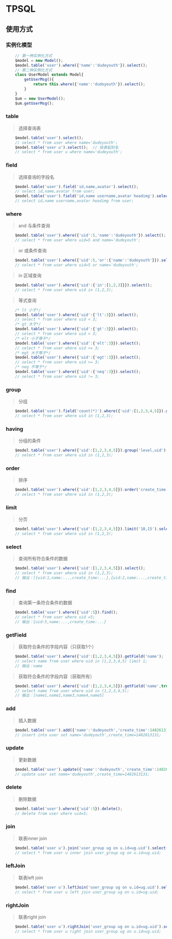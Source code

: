 # TPSQL

## 使用方式

### 实例化模型
>
```javascript
    // 第一种实例化方式
    $model = new Model();
    $model.table('user').where({'name':'dudeyouth'}).select();
    // 第二种实例化方式
    class UserModel extends Model{
        getUserMsg(){
            return this.where({'name':'dudeyouth'}).select();
        }
    }
    $um = new UserModel();
    $um.getUserMsg();
```

### table
> 选择查询表    
```javascript
    $model.table('user').select();
    // select * from user where name='dudeyouth';
    $model.table('user u').select();  // 给表起别名
    // select * from user u where name='dudeyouth';
```

### field
> 选择查询的字段名
```javascript
    $model.table('user').field('id,name,avatar').select();
    // select id,name,avatar from user;
    $model.table('user').field('id,name username,avatar headimg').select();  // 给字段起别名
    // select id,name username,avatar headimg from user;
```

### where
> and 与条件查询
```javascript
    $model.table('user').where({'uid':5,'name':'dudeyouth'}).select();
    // select * from user where uid=5 and name='dudeyouth';
```
> or 或条件查询
```javascript
    $model.table('user').where({'uid':5,'or':{'name':'dudeyouth'}}).select();
    // select * from user where uid=5 or name='dudeyouth';
```
> in 区域查询 
```javascript
    $model.table('user').where({'uid':{'in':[1,2,3]}}).select();
    // select * from user where uid in (1,2,3);
```
> 等式查询
```javascript
    /* lt 小于*/
    $model.table('user').where({'uid':{'lt':3}}).select();
    // select * from user where uid < 3;
    /* gt 大于*/
    $model.table('user').where({'uid':{'gt':3}}).select();
    // select * from user where uid > 3;
    /* elt 小于等于*/
    $model.table('user').where({'uid':{'elt':3}}).select();
    // select * from user where uid <= 3;
    /* egt 大于等于*/
    $model.table('user').where({'uid':{'egt':3}}).select();
    // select * from user where uid >= 3;
    /* neq 不等于*/
    $model.table('user').where({'uid':{'neq':3}}).select();
    // select * from user where uid != 3;
```

### group
> 分组
```javascript
    $model.table('user').field('count(*)').where({'uid':[1,2,3,4,5]}).group('level').select();
    // select * from user where uid in (1,2,3);
```

### having
> 分组的条件
```javascript
    $model.table('user').where({'uid':[1,2,3,4,5]}).group('level,uid').having('count(uid)>2').select();
    // select * from user where uid in (1,2,3);
```

### order
> 排序
```javascript
    $model.table('user').where({'uid':[1,2,3,4,5]}).order('create_time DESC').select();
    // select * from user where uid in (1,2,3);
```

### limit
> 分页
```javascript
    $model.table('user').where({'uid':[1,2,3,4,5]}).limit('10,15').select();
    // select * from user where uid in (1,2,3);
```

### select
> 查询所有符合条件的数据
```javascript
    $model.table('user').where({'uid':[1,2,3,4,5]}).select();
    // select * from user where uid in (1,2,3);
    // 输出：[{uid:1,name:...,create_time:...},{uid:2,name:...,create_time:...},{uid:3,name:...,create_time:...}...]
```

### find
> 查询第一条符合条件的数据
```javascript
    $model.table('user').where({'uid':5}).find();
    // select * from user where uid =5;
    // 输出：{uid:5,name:...,create_time:...}
```

### getField
> 获取符合条件的字段内容（只获取1个）
```javascript
    $model.table('user').where({'uid':[1,2,3,4,5]}).getField('name');
    // select name from user where uid in (1,2,3,4,5) limit 1;
    // 输出：name
```
> 获取符合条件的字段内容（获取所有）
```javascript
    $model.table('user').where({'uid':[1,2,3,4,5]}).getField('name',true);
    // select name from user where uid in (1,2,3,4,5);
    // 输出：[name1,name2,name3,name4,name5]
```

### add 
> 插入数据
```javascript
    $model.table('user').add({'name':'dudeyouth','create_time':1482613131});
    // insert into user set name='dudeyouth',create_time=1482613131;
```

### update
> 更新数据
```javascript
    $model.table('user').update({'name':'dudeyouth','create_time':1482613131});
    // update user set name='dudeyouth',create_time=1482613131;
```

### delete
> 删除数据
```javascript
    $model.table('user').where({'uid':5}).delete();
    // delete from user where uid=5;
```

### join
> 联表inner join
```javascript
    $model.table('user u').join('user_group ug on u.id=ug.uid').select();
    // select * from user u inner join user_group ug on u.id=ug.uid;
```

### leftJoin
> 联表left join
```javascript
    $model.table('user u').leftJoin('user_group ug on u.id=ug.uid').select();
    // select * from user u left join user_group ug on u.id=ug.uid;
```

### rightJoin
> 联表right join
```javascript
    $model.table('user u').rightJoin('user_group ug on u.id=ug.uid').select();
    // select * from user u right join user_group ug on u.id=ug.uid;
```



